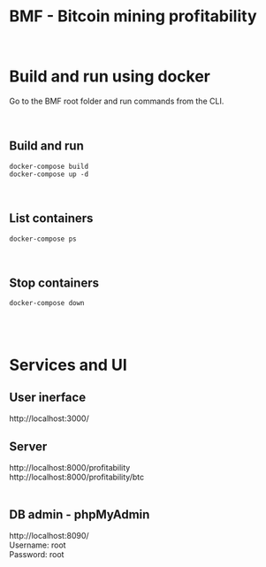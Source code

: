 <h1>
BMF - Bitcoin mining profitability
</h1>
<br/>


# Build and run using docker
Go to the BMF root folder and run commands from the CLI.

<br/>

## Build and run
```
docker-compose build
docker-compose up -d
```

<br/>

## List containers
```
docker-compose ps
```

<br/>

## Stop containers
```
docker-compose down
```

<br/><br/>

# Services and UI

## User inerface
http://localhost:3000/
<br/>
## Server
http://localhost:8000/profitability  
http://localhost:8000/profitability/btc  
<br/>
## DB admin - phpMyAdmin
http://localhost:8090/  
Username: root  
Password: root  

